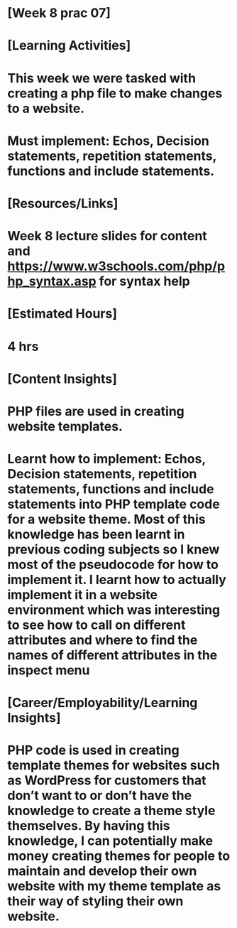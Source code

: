 # [Week 8 prac 07]

# [Learning Activities]
# This week we were tasked with creating a php file to make changes to a website. 

# Must implement: Echos, Decision statements, repetition statements, functions and include statements.

# [Resources/Links]
# Week 8 lecture slides for content and https://www.w3schools.com/php/php_syntax.asp for syntax help

# [Estimated Hours]
# 4 hrs

# [Content Insights]
# PHP files are used in creating website templates.
# Learnt how to implement: Echos, Decision statements, repetition statements, functions and include statements into PHP template code for a website theme. Most of this knowledge has been learnt in previous coding subjects so I knew most of the pseudocode for how to implement it. I learnt how to actually implement it in a website environment which was interesting to see how to call on different attributes and where to find the names of different attributes in the inspect menu

# [Career/Employability/Learning Insights]
# PHP code is used in creating template themes for websites such as WordPress for customers that don’t want to or don’t have the knowledge to create a theme style themselves. By having this knowledge, I can potentially make money creating themes for people to maintain and develop their own website with my theme template as their way of styling their own website.
